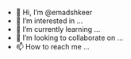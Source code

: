 - 👋 Hi, I’m @emadshkeer
- 👀 I’m interested in ...
- 🌱 I’m currently learning ...
- 💞️ I’m looking to collaborate on ...
- 📫 How to reach me ...

<!---
emadshkeer/emadshkeer is a ✨ special ✨ repository because its `README.md` (this file) appears on your GitHub profile.
You can click the Preview link to take a look at your changes.
--->
